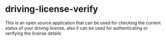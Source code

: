 # driving-license-verify
This is an open source application that can be used for checking the current status of your driving license, also it can be used for authenticating or verifying the license details
